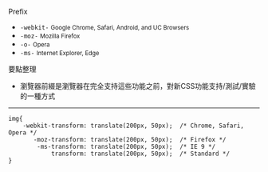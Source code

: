 Prefix
- `-webkit-` <small>Google Chrome, Safari, Android, and UC Browsers</small>
- `-moz-` <small>Mozilla Firefox</small>
- `-o-` <small>Opera</small>
- `-ms-` <small>Internet Explorer, Edge</small>

要點整理
- 瀏覽器前綴是瀏覽器在完全支持這些功能之前，對新CSS功能支持/測試/實驗的一種方式

---

```
img{
	-webkit-transform: translate(200px, 50px);	/* Chrome, Safari, Opera */
	   -moz-transform: translate(200px, 50px);	/* Firefox */
	    -ms-transform: translate(200px, 50px);	/* IE 9 */
		    transform: translate(200px, 50px);	/* Standard */
}
```